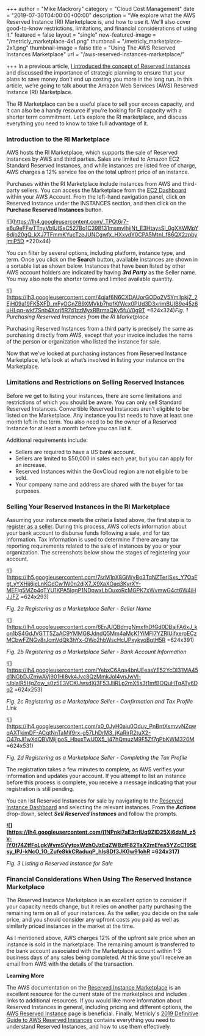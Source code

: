 +++
author = "Mike Mackrory"
category = "Cloud Cost Management"
date = "2019-07-30T04:00:00+00:00"
description = "We explore what the AWS Reserved Instance (RI) Marketplace is, and how to use it. We'll also cover good-to-know restrictions, limitations, and financial considerations of using it."
featured = false
layout = "single"
new-featured-image = "/metricly_marketplace-4x1.png"
thumbnail = "/metricly_marketplace-2x1.png"
thumbnail-image = false
title = "Using The AWS Reserved Instances Marketplace"
url = "/aws-reserved-instances-marketplace/"

+++
In a previous article, [I introduced the concept of Reserved Instances](/ec2-reserved-instance-basics/) and discussed the importance of strategic planning to ensure that your plans to save money don’t end up costing you more in the long run. In this article, we’re going to talk about the Amazon Web Services (AWS) Reserved Instance (RI) Marketplace.

The RI Marketplace can be a useful place to sell your excess capacity, and it can also be a handy resource if you’re looking for RI capacity with a shorter term commitment. Let’s explore the RI marketplace, and discuss everything you need to know to take full advantage of it.

### Introduction to the RI Marketplace

AWS hosts the RI Marketplace, which supports the sale of Reserved Instances by AWS and third parties. Sales are limited to Amazon EC2 Standard Reserved Instances, and while instances are listed free of charge, AWS charges a 12% service fee on the total upfront price of an instance.

Purchases within the RI Marketplace include instances from AWS and third-party sellers. You can access the Marketplace from the [EC2 Dashboard](https://console.aws.amazon.com/ec2) within your AWS Account. From the left-hand navigation panel, click on Reserved Instance under the INSTANCES section, and then click on the **Purchase Reserved Instances** button.

![](https://lh4.googleusercontent.com/_TPQt6r7-e6u9eFFwTTnyVblUISxC527Bo1C39B131msmvIhjjNt_E3HtaysSl_0gXXWMpY6djb20gQ_kXJ7TFmmKYucTzeJUNCgwfx_HXxvdY0CPA5MtnI_f86QX2zpbyjmiP5D =220x44)

You can filter by several options, including platform, instance type, and term. Once you click on the **Search** button, available instances are shown in a sortable list as shown below. Instances that have been listed by other AWS account holders are indicated by having **_3rd Party_** as the Seller name. You may also note the shorter terms and limited available quantity.

![](https://lh3.googleusercontent.com/4qjaf6N6CXDAUorGODo2V5YmllpkjZ_2EjH09a19FK5XFD_mFyOGnZB9XMVkb7hpfKfWcx0PUd3D3xrimBUIB9e45z6uHLqq-wkf7Snb4XorjflR7d1zzMyxRBrmaQKy5fuV0g9T =624x324)_Fig. 1 Purchasing Reserved Instances from the RI Marketplace_

Purchasing Reserved Instances from a third party is precisely the same as purchasing directly from AWS, except that your invoice includes the name of the person or organization who listed the instance for sale.

Now that we’ve looked at purchasing instances from Reserved Instance Marketplace, let’s look at what’s involved in listing your instance on the Marketplace.

### Limitations and Restrictions on Selling Reserved Instances

Before we get to listing your instances, there are some limitations and restrictions of which you should be aware. You can only sell Standard Reserved Instances. Convertible Reserved Instances aren’t eligible to be listed on the Marketplace. Any instance you list needs to have at least one month left in the term. You also need to be the owner of a Reserved Instance for at least a month before you can list it.

Additional requirements include:

* Sellers are required to have a US bank account.
* Sellers are limited to $50,000 in sales each year, but you can apply for an increase.
* Reserved Instances within the GovCloud region are not eligible to be sold.
* Your company name and address are shared with the buyer for tax purposes.

### Selling Your Reserved Instances in the RI Marketplace

Assuming your instance meets the criteria listed above, the first step is to [register as a seller](https://portal.aws.amazon.com/ec2/ri/seller_registration). During this process, AWS collects information about your bank account to disburse funds following a sale, and for tax information. Tax information is used to determine if there are any tax reporting requirements related to the sale of instances by you or your organization. The screenshots below show the stages of registering your account.

![](https://lh5.googleusercontent.com/7srM1pX8GiWyBo3TqNZTerISxs_Y7OaEgt_yYXHjj6jeLnKGdCw1W0n2djX7_X9XaXOaq3KyrXY-MEFlg5MZp4qTYU1KPA5lqgP1NDpwxLbOuxoRcMGPK7xWvmwG4ct6W4iHJJFZ =624x293)

_Fig. 2a Registering as a Marketplace Seller - Seller Name_

![](https://lh4.googleusercontent.com/6ErJUQBdmgNmxfhDfGd0DBajFA6xJ_kon1bS4GdJVGTT5ZaAC9YMMG8JdndQ5Mm4aMcK1YiMFI7YZRlUifxeroECzMCbwFZNGv8rJcmVdQk3hYx-OWo2hbWscHcUPxykyoBgtH5R =624x391)

_Fig. 2b Registering as a Marketplace Seller - Bank Account Information_

![](https://lh4.googleusercontent.com/YebxC6Aqa4bnUEeasYE52YcDI31MA45d1NGbDJZmwAVj901HI8yk4Jvc8QzMmkJoI4ynJwVl-rJblalR5HgZow_s0z5E3VCKUwsdXj3F53JIiRLp2mX5s3t1mfBOQuHTqATy6Dq2 =624x253)

_Fig. 2c Registering as a Marketplace Seller - Confirmation and Tax Profile Link_

![](https://lh4.googleusercontent.com/x0_0JyH0aiu0Oduv_PnBntXsmvvNZqwqAXTkimDF-ACqtNnTaMif9rx-g57LhDrM3_jKaRirR2tuX2-O47qJI1wXdQBVMijjpoS_HbuxTwU0X5_j47hQmuzM9F5Zf7gPbKWM320M =624x531)

_Fig. 2d Registering as a Marketplace Seller - Completing the Tax Profile_

The registration takes a few minutes to complete, as AWS verifies your information and updates your account. If you attempt to list an instance before this process is complete, you receive a message indicating that your registration is still pending.

You can list Reserved Instances for sale by navigating to the [Reserved Instance Dashboard](https://console.aws.amazon.com/ec2/v2/home?#ReservedInstances) and selecting the relevant instances. From the **_Actions_** drop-down, select **_Sell Reserved Instances_** and follow the prompts.

**![](https://lh4.googleusercontent.com/j1NPnki7aE3rrlUq9ZlD25Xi6dzM_z5v-lY0t74ZtfFoLgkWvmSVytpxWzhOJzEqZW8zfF82TaX2mEfea5YZcC19SEsy_lPJ-kNcO_1O_Zufe8kkCRaduqP_hls8Df3JKGw91ohR =624x317)**

_Fig. 3 Listing a Reserved Instance for Sale_

### Financial Considerations When Using The Reserved Instance Marketplace

The Reserved Instance Marketplace is an excellent option to consider if your capacity needs change, but it relies on another party purchasing the remaining term on all of your instances. As the seller, you decide on the sale price, and you should consider any upfront costs you paid as well as similarly priced instances in the market at the time.

As I mentioned above, AWS charges 12% of the upfront sale price when an instance is sold in the marketplace. The remaining amount is transferred to the bank account associated with the Marketplace account within 1-3 business days of any sales being completed. At this time you’ll receive an email from AWS with the details of the transaction.

**Learning More**

The AWS documentation on the [Reserved Instance Marketplace](https://aws.amazon.com/ec2/purchasing-options/reserved-instances/marketplace/) is an excellent resource for the current state of the marketplace and includes links to additional resources. If you would like more information about Reserved Instances in general, including pricing and different options, the[ AWS Reserved Instance](https://aws.amazon.com/ec2/pricing/reserved-instances/) page is beneficial. Finally, Metricly's [2019 Definitive Guide to AWS Reserved Instances](/aws-reserved-instances/) contains everything you need to understand Reserved Instances, and how to use them effectively.